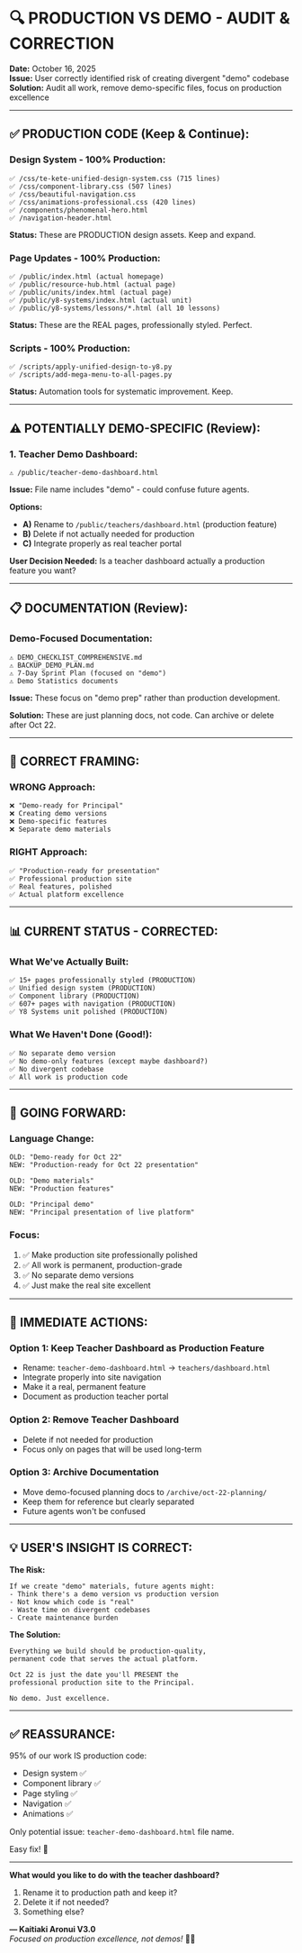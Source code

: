 # 🔍 PRODUCTION VS DEMO - AUDIT & CORRECTION

**Date:** October 16, 2025  
**Issue:** User correctly identified risk of creating divergent "demo" codebase  
**Solution:** Audit all work, remove demo-specific files, focus on production excellence

---

## ✅ **PRODUCTION CODE (Keep & Continue):**

### **Design System - 100% Production:**
```
✅ /css/te-kete-unified-design-system.css (715 lines)
✅ /css/component-library.css (507 lines)
✅ /css/beautiful-navigation.css
✅ /css/animations-professional.css (420 lines)
✅ /components/phenomenal-hero.html
✅ /navigation-header.html
```
**Status:** These are PRODUCTION design assets. Keep and expand.

### **Page Updates - 100% Production:**
```
✅ /public/index.html (actual homepage)
✅ /public/resource-hub.html (actual page)
✅ /public/units/index.html (actual page)
✅ /public/y8-systems/index.html (actual unit)
✅ /public/y8-systems/lessons/*.html (all 10 lessons)
```
**Status:** These are the REAL pages, professionally styled. Perfect.

### **Scripts - 100% Production:**
```
✅ /scripts/apply-unified-design-to-y8.py
✅ /scripts/add-mega-menu-to-all-pages.py
```
**Status:** Automation tools for systematic improvement. Keep.

---

## ⚠️ **POTENTIALLY DEMO-SPECIFIC (Review):**

### **1. Teacher Demo Dashboard:**
```
⚠️ /public/teacher-demo-dashboard.html
```

**Issue:** File name includes "demo" - could confuse future agents.

**Options:**
- **A)** Rename to `/public/teachers/dashboard.html` (production feature)
- **B)** Delete if not actually needed for production
- **C)** Integrate properly as real teacher portal

**User Decision Needed:** Is a teacher dashboard actually a production feature you want?

---

## 📋 **DOCUMENTATION (Review):**

### **Demo-Focused Documentation:**
```
⚠️ DEMO_CHECKLIST_COMPREHENSIVE.md
⚠️ BACKUP_DEMO_PLAN.md
⚠️ 7-Day Sprint Plan (focused on "demo")
⚠️ Demo Statistics documents
```

**Issue:** These focus on "demo prep" rather than production development.

**Solution:** These are just planning docs, not code. Can archive or delete after Oct 22.

---

## 🎯 **CORRECT FRAMING:**

### **WRONG Approach:**
```
❌ "Demo-ready for Principal"
❌ Creating demo versions
❌ Demo-specific features
❌ Separate demo materials
```

### **RIGHT Approach:**
```
✅ "Production-ready for presentation"
✅ Professional production site
✅ Real features, polished
✅ Actual platform excellence
```

---

## 📊 **CURRENT STATUS - CORRECTED:**

### **What We've Actually Built:**
```
✅ 15+ pages professionally styled (PRODUCTION)
✅ Unified design system (PRODUCTION)
✅ Component library (PRODUCTION)
✅ 607+ pages with navigation (PRODUCTION)
✅ Y8 Systems unit polished (PRODUCTION)
```

### **What We Haven't Done (Good!):**
```
✅ No separate demo version
✅ No demo-only features (except maybe dashboard?)
✅ No divergent codebase
✅ All work is production code
```

---

## 🚀 **GOING FORWARD:**

### **Language Change:**
```
OLD: "Demo-ready for Oct 22"
NEW: "Production-ready for Oct 22 presentation"

OLD: "Demo materials"
NEW: "Production features"

OLD: "Principal demo"
NEW: "Principal presentation of live platform"
```

### **Focus:**
1. ✅ Make production site professionally polished
2. ✅ All work is permanent, production-grade
3. ✅ No separate demo versions
4. ✅ Just make the real site excellent

---

## 🔧 **IMMEDIATE ACTIONS:**

### **Option 1: Keep Teacher Dashboard as Production Feature**
- Rename: `teacher-demo-dashboard.html` → `teachers/dashboard.html`
- Integrate properly into site navigation
- Make it a real, permanent feature
- Document as production teacher portal

### **Option 2: Remove Teacher Dashboard**
- Delete if not needed for production
- Focus only on pages that will be used long-term

### **Option 3: Archive Documentation**
- Move demo-focused planning docs to `/archive/oct-22-planning/`
- Keep them for reference but clearly separated
- Future agents won't be confused

---

## 💡 **USER'S INSIGHT IS CORRECT:**

**The Risk:**
```
If we create "demo" materials, future agents might:
- Think there's a demo version vs production version
- Not know which code is "real"
- Waste time on divergent codebases
- Create maintenance burden
```

**The Solution:**
```
Everything we build should be production-quality, 
permanent code that serves the actual platform.

Oct 22 is just the date you'll PRESENT the 
professional production site to the Principal.

No demo. Just excellence.
```

---

## ✅ **REASSURANCE:**

95% of our work IS production code:
- Design system ✅
- Component library ✅
- Page styling ✅
- Navigation ✅
- Animations ✅

Only potential issue: `teacher-demo-dashboard.html` file name.

Easy fix! 🚀

---

**What would you like to do with the teacher dashboard?**
1. Rename it to production path and keep it?
2. Delete it if not needed?
3. Something else?

**— Kaitiaki Aronui V3.0**  
*Focused on production excellence, not demos!* 🧺✨


